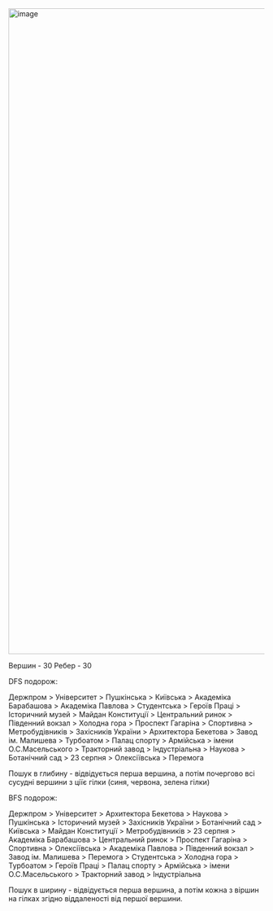 <img width="1269" alt="image" src="https://github.com/Netaly79/goit-algo-hw-06/assets/48415878/67a0a580-c0d0-4b3f-b079-dd61280d2ac5">

Вершин - 30
Ребер - 30

 DFS подорож: 

Держпром > Університет > Пушкінська > Київська > Академіка Барабашова > Академіка Павлова > Студентська > Героїв Праці > 
Історичний  музей > Майдан Конституції > Центральний ринок > Південний вокзал > Холодна гора > Проспект Гагаріна > Спортивна > 
Метробудівників > Захісників України > Архитектора Бекетова > Завод ім. Малишева > Турбоатом > Палац спорту > Армійська > 
імени О.С.Масельського > Тракторний завод > Індустріальна > Наукова > Ботанічний сад > 23 серпня > Олексіївська > Перемога 

Пошук в глибину - відвідується перша вершина, а потім почергово всі сусудні вершини з ціїє гілки (синя, червона, зелена гілки)

 BFS подорож: 

Держпром > Університет > Архитектора Бекетова > Наукова > Пушкінська > Історичний  музей > Захісників України > Ботанічний сад > 
Київська > Майдан Конституції > Метробудівників > 23 серпня > Академіка Барабашова > Центральний ринок > Проспект Гагаріна > 
Спортивна > Олексіївська > Академіка Павлова > Південний вокзал > Завод ім. Малишева > Перемога > Студентська > Холодна гора > 
Турбоатом > Героїв Праці > Палац спорту > Армійська > імени О.С.Масельського > Тракторний завод > Індустріальна

Пошук в ширину - відвідується перша вершина, а потім кожна з віршин на гілках згідно віддаленості від першої вершини.
